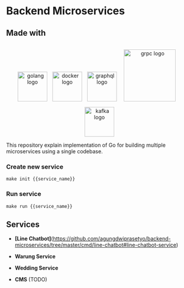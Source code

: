 # Backend Microservices

## Made with
<p align="center">
  <img src="https://storage.googleapis.com/agungdp/static/logo/golang.png" width="80" alt="golang logo" />
  <img src="https://storage.googleapis.com/agungdp/static/logo/docker.png" width="80" hspace="10" alt="docker logo" />
  <img src="https://storage.googleapis.com/agungdp/static/logo/graphql.png" width="80" alt="graphql logo" />
  <img src="https://storage.googleapis.com/agungdp/static/logo/grpc.png" width="140" hspace="15" vspace="15" alt="grpc logo" />
  <img src="https://storage.googleapis.com/agungdp/static/logo/kafka.png" height="80" alt="kafka logo" />
</p>

This repository explain implementation of Go for building multiple microservices using a single codebase.

### Create new service
```
make init {{service_name}}
```


### Run service
```
make run {{service_name}}
```

## Services

* **[Line Chatbot]**(https://github.com/agungdwiprasetyo/backend-microservices/tree/master/cmd/line-chatbot#line-chatbot-service)

* **Warung Service**
* **Wedding Service**
* **CMS** (TODO)
